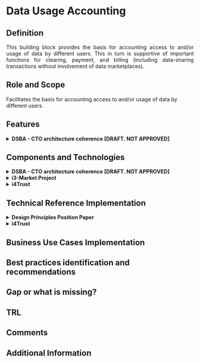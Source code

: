 # Data Usage Accounting
## Definition
<div align="justify">This building block provides the basis for accounting access to and/or usage of data by different users. This in turn is supportive of important functions for clearing, payment, and billing (including data-sharing transactions without involvement of data marketplaces).</div> 

## Role and Scope
Facilitates the basis for accounting access to and/or usage of data by different users.

## Features 
<details>
  <summary><strong>DSBA - CTO architecture coherence [DRAFT. NOT APPROVED]</strong></summary>
  
- Data Exchange and Usage Logging
- Standard information model and supporting APIs for the implementation of usage accounting, clearing house and billing functions
- Backend components implementing usage accounting, clearing house and billing
- Data Contracting
  
</details>

## Components and Technologies
<details>
  <summary><strong>DSBA - CTO architecture coherence [DRAFT. NOT APPROVED]</strong></summary>
  
- FIWARE: 
  - [TM Forum APIs specification](https://projects.tmforum.org/wiki/display/API/Open+API+Table)
  - [FIWARE Business API Ecosystem (BAE)](https://github.com/FIWARE-TMForum/Business-API-Ecosystem) Marketplace components. They can offer products in multiple variants (prices, terms, licences, bundels…). Customers can check and buy, manually request a new variant and then see version1.
- GAIA-X: Data Contracting Service as part of GXFS
- IDSA: Component Clearing House (Specifies data contracts and contract negotiation)
  
</details>

<details>
  <summary><strong>i3-Market Project</strong></summary>
  
- SW Wallet
- Cloud Wallet
  
</details>

<details>
  <summary><strong>i4Trust</strong></summary>
  
  - Usage accounting relies on TMF635 recommendations part of from TM Forum Open API recommendations.
  
</details>

## Technical Reference Implementation
<details>
  <summary><strong>Design Principles Position Paper</strong></summary>
  
<div align="justify">The clearing house in the Smart Connected Supplier Network (SCSN) is used to send purchase-to-pay information in a business-to-business scenario. This information can be highly confidential and it is missioncritical for their day-to-day business. If dispute arises the clearing house is used as trusted third party to resolve this issue by comparing the fingerprint of the messages and identifying the error.</div>
  
</details>

<details>
  <summary><strong>i4Trust</strong></summary>
  
  - An open source implementation of usage accounting functions compliant with TM Forum recommendations can be found in the [FIWARE Catalogue](https://github.com/FIWARE-TMForum/Business-API-Ecosystem), concretely in connection to the BAE component.
  
</details>

## Business Use Cases Implementation

## Best practices identification and recommendations

## Gap or what is missing?

## TRL

## Comments

## Additional Information
